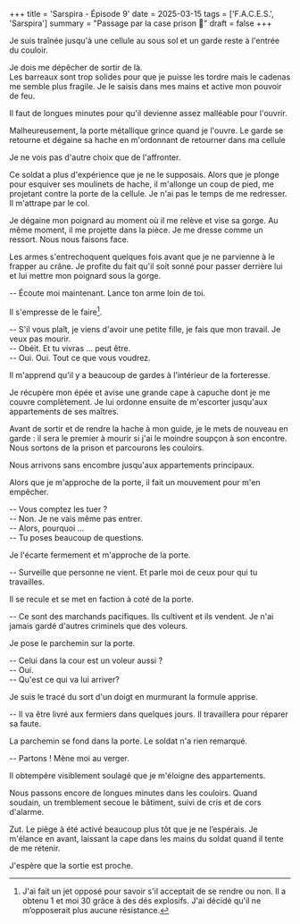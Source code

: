 +++
title = 'Sarspira - Épisode 9'
date = 2025-03-15
tags = ['F.A.C.E.S.', 'Sarspira']
summary = "Passage par la case prison :police_car:"
draft = false
+++

Je suis traînée jusqu'à une cellule au sous sol et un garde reste à l'entrée du couloir.

Je dois me dépêcher de sortir de là.  
Les barreaux sont trop solides pour que je puisse les tordre mais le cadenas me semble plus fragile. Je le saisis dans mes mains et active mon pouvoir de feu.

Il faut de longues minutes pour qu'il devienne assez malléable pour l'ouvrir.

Malheureusement, la porte métallique grince quand je l'ouvre.
Le garde se retourne et dégaine sa hache en m'ordonnant de retourner dans ma cellule

Je ne vois pas d'autre choix que de l'affronter.

Ce soldat a plus d'expérience que je ne le supposais. Alors que je plonge pour esquiver ses moulinets de hache, il m'allonge un coup de pied, me projetant contre la porte de la cellule. Je n'ai pas le temps de me redresser. Il m'attrape par le col.

Je dégaine mon poignard au moment où il me relève et vise sa gorge. Au même moment, il me projette dans la pièce. Je me dresse comme un ressort. Nous nous faisons face.

Les armes s'entrechoquent quelques fois avant que je ne parvienne à le frapper au crâne. Je profite du fait qu'il soit sonné pour passer derrière lui et lui mettre mon poignard sous la gorge.

-- Écoute moi maintenant. Lance ton arme loin de toi.

Il s'empresse de le faire[^1].

[^1]: J'ai fait un jet opposé pour savoir s'il acceptait de se rendre ou non. Il a obtenu 1 et moi 30 grâce à des dés explosifs. J'ai décidé qu'il ne m’opposerait plus aucune résistance.

-- S'il vous plaît, je viens d'avoir une petite fille, je fais que mon travail. Je veux pas mourir.  
-- Obéit. Et tu vivras ... peut être.  
-- Oui. Oui. Tout ce que vous voudrez.  

Il m'apprend qu'il y a beaucoup de gardes à l’intérieur de la forteresse.

Je récupère mon épée et avise une grande cape à capuche dont je me couvre complètement. Je lui ordonne ensuite de m'escorter jusqu'aux appartements de ses maîtres.

Avant de sortir et de rendre la hache à mon guide, je le mets de nouveau en garde : il sera le premier à mourir si j'ai le moindre soupçon à son encontre. Nous sortons de la prison et parcourons les couloirs.

Nous arrivons sans encombre jusqu'aux appartements principaux.

Alors que je m'approche de la porte, il fait un mouvement pour m'en empêcher.

-- Vous comptez les tuer ?  
-- Non. Je ne vais même pas entrer.  
-- Alors, pourquoi ...  
-- Tu poses beaucoup de questions.  

Je l'écarte fermement et m'approche de la porte.

-- Surveille que personne ne vient. Et parle moi de ceux pour qui tu travailles.  

Il se recule et se met en faction à coté de la porte.

-- Ce sont des marchands pacifiques. Ils cultivent et ils vendent. Je n'ai jamais gardé d'autres criminels que des voleurs.  

Je pose le parchemin sur la porte.

-- Celui dans la cour est un voleur aussi ?  
-- Oui.  
-- Qu'est ce qui va lui arriver?  

Je suis le tracé du sort d'un doigt en murmurant la formule apprise.

-- Il va être livré aux fermiers dans quelques jours. Il travaillera pour réparer sa faute.  

La parchemin se fond dans la porte. Le soldat n'a rien remarqué.

-- Partons ! Mène moi au verger.  

Il obtempère visiblement soulagé que je m'éloigne des appartements.

Nous passons encore de longues minutes dans les couloirs. Quand soudain, un tremblement secoue le bâtiment, suivi de cris et de cors d'alarme.

Zut. Le piège à été activé beaucoup plus tôt que je ne l’espérais. Je m'élance en avant, laissant la cape dans les mains du soldat quand il tente de me retenir.

J'espère que la sortie est proche.